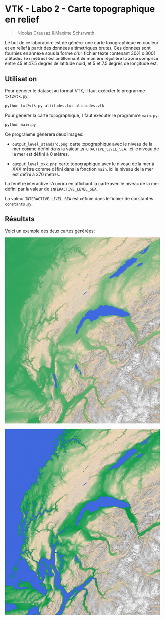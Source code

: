 # VTK - Labo 2 - Carte topographique en relief

> Nicolas Crausaz & Maxime Scharwath

Le but de ce laboratoire est de générer une carte topographique en couleur et en relief à partir des données altimétriques brutes. Ces données sont fournies en annexe sous la forme d'un fichier texte contenant 3001 x 3001 altitudes (en mètres) échantillonnant de manière régulière la zone comprise entre 45 et 47.5 degrés de latitude nord, et 5 et 7.5 degrés de longitude est.

## Utilisation

Pour générer le dataset au format VTK, il faut exécuter le programme `txt2vtk.py`:

```bash
python txt2vtk.py altitudes.txt altitudes.vtk
```

Pour générer la carte topographique, il faut exécuter le programme `main.py`:

```bash
python main.py
```

Ce programme générera deux images:

- `output_level_standard.png`: carte topographique avec le niveau de la mer comme défini dans la valeur `INTERACTIVE_LEVEL_SEA`. Ici le niveau de la mer est défini à 0 mètres.

- `output_level_xxx.png`: carte topographique avec le niveau de la mer à XXX mètre comme défini dans la fonction `main`. Ici le niveau de la mer est défini à 370 mètres.

La fenêtre interactive s'ouvrira en affichant la carte avec le niveau de la mer défini par la valeur de `INTERACTIVE_LEVEL_SEA`.

La valeur `INTERACTIVE_LEVEL_SEA` est définie dans le fichier de constantes `constants.py`.

## Résultats

Voici un exemple des deux cartes générées:

![Carte topographique avec le niveau de la mer à 0 mètres](output_level_standard.png)

![Carte topographique avec le niveau de la mer à 370 mètres](output_level_370.png)
